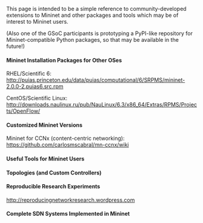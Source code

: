 This page is intended to be a simple reference to community-developed extensions to Mininet and other packages and tools which may be of interest to Mininet users.

(Also one of the GSoC participants is prototyping a PyPI-like repository for Mininet-compatible Python packages, so that may be available in the future!)

#### Mininet Installation Packages for Other OSes

RHEL/Scientific 6: http://puias.princeton.edu/data/puias/computational/6/SRPMS/mininet-2.0.0-2.puias6.src.rpm

CentOS/Scientific Linux: http://downloads.naulinux.ru/pub/NauLinux/6.3/x86_64/Extras/RPMS/Projects/OpenFlow/

#### Customized Mininet Versions

Mininet for CCNx (content-centric networking): https://github.com/carlosmscabral/mn-ccnx/wiki

#### Useful Tools for Mininet Users

#### Topologies (and Custom Controllers)

#### Reproducible Research Experiments

http://reproducingnetworkresearch.wordpress.com

#### Complete SDN Systems Implemented in Mininet
